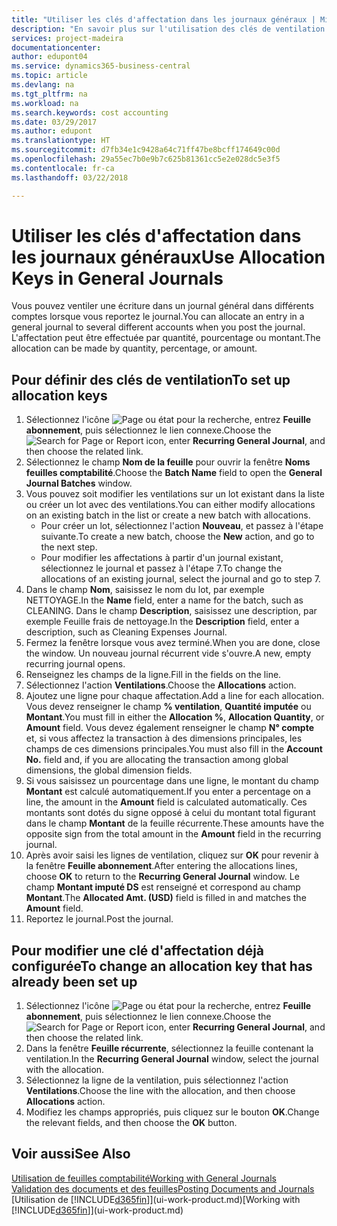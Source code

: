 ```yaml
---
title: "Utiliser les clés d'affectation dans les journaux généraux | Microsoft Docs"
description: "En savoir plus sur l'utilisation des clés de ventilation dans les feuilles."
services: project-madeira
documentationcenter: 
author: edupont04
ms.service: dynamics365-business-central
ms.topic: article
ms.devlang: na
ms.tgt_pltfrm: na
ms.workload: na
ms.search.keywords: cost accounting
ms.date: 03/29/2017
ms.author: edupont
ms.translationtype: HT
ms.sourcegitcommit: d7fb34e1c9428a64c71ff47be8bcff174649c00d
ms.openlocfilehash: 29a55ec7b0e9b7c625b81361cc5e2e028dc5e3f5
ms.contentlocale: fr-ca
ms.lasthandoff: 03/22/2018

---
```

# <a name="use-allocation-keys-in-general-journals"></a><span data-ttu-id="1bbc1-103">Utiliser les clés d'affectation dans les journaux généraux</span><span class="sxs-lookup"><span data-stu-id="1bbc1-103">Use Allocation Keys in General Journals</span></span>
<span data-ttu-id="1bbc1-104">Vous pouvez ventiler une écriture dans un journal général dans différents comptes lorsque vous reportez le journal.</span><span class="sxs-lookup"><span data-stu-id="1bbc1-104">You can allocate an entry in a general journal to several different accounts when you post the journal.</span></span> <span data-ttu-id="1bbc1-105">L'affectation peut être effectuée par quantité, pourcentage ou montant.</span><span class="sxs-lookup"><span data-stu-id="1bbc1-105">The allocation can be made by quantity, percentage, or amount.</span></span>

## <a name="to-set-up-allocation-keys"></a><span data-ttu-id="1bbc1-106">Pour définir des clés de ventilation</span><span class="sxs-lookup"><span data-stu-id="1bbc1-106">To set up allocation keys</span></span>
1. <span data-ttu-id="1bbc1-107">Sélectionnez l'icône ![Page ou état pour la recherche](media/ui-search/search_small.png "icône Page ou état pour la recherche"), entrez **Feuille abonnement**, puis sélectionnez le lien connexe.</span><span class="sxs-lookup"><span data-stu-id="1bbc1-107">Choose the ![Search for Page or Report](media/ui-search/search_small.png "Search for Page or Report icon") icon, enter **Recurring General Journal**, and then choose the related link.</span></span>
2. <span data-ttu-id="1bbc1-108">Sélectionnez le champ **Nom de la feuille** pour ouvrir la fenêtre **Noms feuilles comptabilité**.</span><span class="sxs-lookup"><span data-stu-id="1bbc1-108">Choose the **Batch Name** field to open the **General Journal Batches** window.</span></span>
3. <span data-ttu-id="1bbc1-109">Vous pouvez soit modifier les ventilations sur un lot existant dans la liste ou créer un lot avec des ventilations.</span><span class="sxs-lookup"><span data-stu-id="1bbc1-109">You can either modify allocations on an existing batch in the list or create a new batch with allocations.</span></span>
   * <span data-ttu-id="1bbc1-110">Pour créer un lot, sélectionnez l'action **Nouveau**, et passez à l'étape suivante.</span><span class="sxs-lookup"><span data-stu-id="1bbc1-110">To create a new batch, choose the **New** action, and go to the next step.</span></span>
   * <span data-ttu-id="1bbc1-111">Pour modifier les affectations à partir d'un journal existant, sélectionnez le journal et passez à l'étape 7.</span><span class="sxs-lookup"><span data-stu-id="1bbc1-111">To change the allocations of an existing journal, select the journal and go to step 7.</span></span>    
4. <span data-ttu-id="1bbc1-112">Dans le champ **Nom**, saisissez le nom du lot, par exemple NETTOYAGE.</span><span class="sxs-lookup"><span data-stu-id="1bbc1-112">In the **Name** field, enter a name for the batch, such as CLEANING.</span></span> <span data-ttu-id="1bbc1-113">Dans le champ **Description**, saisissez une description, par exemple Feuille frais de nettoyage.</span><span class="sxs-lookup"><span data-stu-id="1bbc1-113">In the **Description** field, enter a description, such as Cleaning Expenses Journal.</span></span>
5. <span data-ttu-id="1bbc1-114">Fermez la fenêtre lorsque vous avez terminé.</span><span class="sxs-lookup"><span data-stu-id="1bbc1-114">When you are done, close the window.</span></span> <span data-ttu-id="1bbc1-115">Un nouveau journal récurrent vide s'ouvre.</span><span class="sxs-lookup"><span data-stu-id="1bbc1-115">A new, empty recurring journal opens.</span></span>
6. <span data-ttu-id="1bbc1-116">Renseignez les champs de la ligne.</span><span class="sxs-lookup"><span data-stu-id="1bbc1-116">Fill in the fields on the line.</span></span>
7. <span data-ttu-id="1bbc1-117">Sélectionnez l'action **Ventilations**.</span><span class="sxs-lookup"><span data-stu-id="1bbc1-117">Choose the **Allocations** action.</span></span>
8. <span data-ttu-id="1bbc1-118">Ajoutez une ligne pour chaque affectation.</span><span class="sxs-lookup"><span data-stu-id="1bbc1-118">Add a line for each allocation.</span></span> <span data-ttu-id="1bbc1-119">Vous devez renseigner le champ **% ventilation**, **Quantité imputée** ou **Montant**.</span><span class="sxs-lookup"><span data-stu-id="1bbc1-119">You must fill in either the **Allocation %**, **Allocation Quantity**, or **Amount** field.</span></span> <span data-ttu-id="1bbc1-120">Vous devez également renseigner le champ **N° compte** et, si vous affectez la transaction à des dimensions principales, les champs de ces dimensions principales.</span><span class="sxs-lookup"><span data-stu-id="1bbc1-120">You must also fill in the **Account No.** field and, if you are allocating the transaction among global dimensions, the global dimension fields.</span></span>
9. <span data-ttu-id="1bbc1-121">Si vous saisissez un pourcentage dans une ligne, le montant du champ **Montant** est calculé automatiquement.</span><span class="sxs-lookup"><span data-stu-id="1bbc1-121">If you enter a percentage on a line, the amount in the **Amount** field is calculated automatically.</span></span> <span data-ttu-id="1bbc1-122">Ces montants sont dotés du signe opposé à celui du montant total figurant dans le champ **Montant** de la feuille récurrente.</span><span class="sxs-lookup"><span data-stu-id="1bbc1-122">These amounts have the opposite sign from the total amount in the **Amount** field in the recurring journal.</span></span>
10. <span data-ttu-id="1bbc1-123">Après avoir saisi les lignes de ventilation, cliquez sur **OK** pour revenir à la fenêtre **Feuille abonnement**.</span><span class="sxs-lookup"><span data-stu-id="1bbc1-123">After entering the allocations lines, choose **OK** to return to the **Recurring General Journal** window.</span></span> <span data-ttu-id="1bbc1-124">Le champ **Montant imputé DS** est renseigné et correspond au champ **Montant**.</span><span class="sxs-lookup"><span data-stu-id="1bbc1-124">The **Allocated Amt. (USD)** field is filled in and matches the **Amount** field.</span></span>
11. <span data-ttu-id="1bbc1-125">Reportez le journal.</span><span class="sxs-lookup"><span data-stu-id="1bbc1-125">Post the journal.</span></span>

## <a name="to-change-an-allocation-key-that-has-already-been-set-up"></a><span data-ttu-id="1bbc1-126">Pour modifier une clé d'affectation déjà configurée</span><span class="sxs-lookup"><span data-stu-id="1bbc1-126">To change an allocation key that has already been set up</span></span>
1. <span data-ttu-id="1bbc1-127">Sélectionnez l'icône ![Page ou état pour la recherche](media/ui-search/search_small.png "icône Page ou état pour la recherche"), entrez **Feuille abonnement**, puis sélectionnez le lien connexe.</span><span class="sxs-lookup"><span data-stu-id="1bbc1-127">Choose the ![Search for Page or Report](media/ui-search/search_small.png "Search for Page or Report icon") icon, enter **Recurring General Journal**, and then choose the related link.</span></span>
2. <span data-ttu-id="1bbc1-128">Dans la fenêtre **Feuille récurrente**, sélectionnez la feuille contenant la ventilation.</span><span class="sxs-lookup"><span data-stu-id="1bbc1-128">In the **Recurring General Journal** window, select the journal with the allocation.</span></span>
3. <span data-ttu-id="1bbc1-129">Sélectionnez la ligne de la ventilation, puis sélectionnez l'action **Ventilations**.</span><span class="sxs-lookup"><span data-stu-id="1bbc1-129">Choose the line with the allocation, and then choose **Allocations** action.</span></span>
4. <span data-ttu-id="1bbc1-130">Modifiez les champs appropriés, puis cliquez sur le bouton **OK**.</span><span class="sxs-lookup"><span data-stu-id="1bbc1-130">Change the relevant fields, and then choose the **OK** button.</span></span>

## <a name="see-also"></a><span data-ttu-id="1bbc1-131">Voir aussi</span><span class="sxs-lookup"><span data-stu-id="1bbc1-131">See Also</span></span>
[<span data-ttu-id="1bbc1-132">Utilisation de feuilles comptabilité</span><span class="sxs-lookup"><span data-stu-id="1bbc1-132">Working with General Journals</span></span>](ui-work-general-journals.md)  
[<span data-ttu-id="1bbc1-133">Validation des documents et des feuilles</span><span class="sxs-lookup"><span data-stu-id="1bbc1-133">Posting Documents and Journals</span></span>](ui-post-documents-journals.md)  
<span data-ttu-id="1bbc1-134">[Utilisation de [!INCLUDE[d365fin](includes/d365fin_md.md)]](ui-work-product.md)</span><span class="sxs-lookup"><span data-stu-id="1bbc1-134">[Working with [!INCLUDE[d365fin](includes/d365fin_md.md)]](ui-work-product.md)</span></span>


